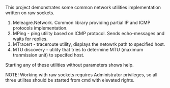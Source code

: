 This project demonstrates some common network utilities implementation written on raw sockets.

1. Meleagre.Network. Common library providing partial IP and ICMP protocols implementation.
2. MPing - ping utility based on ICMP protocol. Sends echo-messages and waits for replies. 
3. MTracert - traceroute utility, displays the netowrk path to specified host.
4. MTU discovery - utility that tries to determine MTU (maximum tranmission unit) to specifed host.

Starting any of these utilities without parameters shows help.

NOTE! Working with raw sockets requires Administrator privileges, so all three utilites should be started 
from cmd with elevated rights. 
